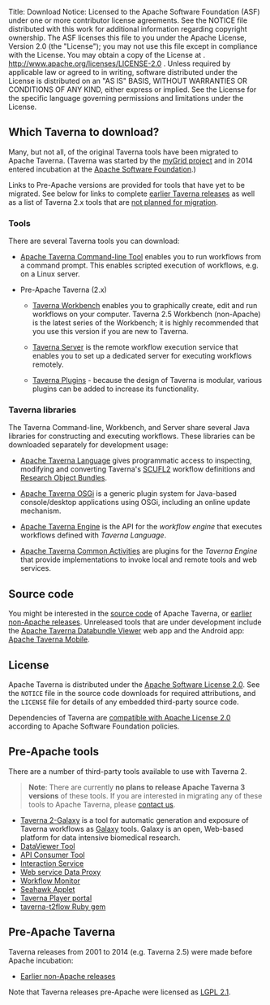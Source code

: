 Title:     Download
Notice:    Licensed to the Apache Software Foundation (ASF) under one
           or more contributor license agreements.  See the NOTICE file
           distributed with this work for additional information
           regarding copyright ownership.  The ASF licenses this file
           to you under the Apache License, Version 2.0 (the
           "License"); you may not use this file except in compliance
           with the License.  You may obtain a copy of the License at
           .
             http://www.apache.org/licenses/LICENSE-2.0
           .
           Unless required by applicable law or agreed to in writing,
           software distributed under the License is distributed on an
           "AS IS" BASIS, WITHOUT WARRANTIES OR CONDITIONS OF ANY
           KIND, either express or implied.  See the License for the
           specific language governing permissions and limitations
           under the License.

## Which Taverna to download?

Many, but not all, of the original Taverna tools have been migrated to Apache Taverna. 
(Taverna was started by the [myGrid project](http://www.mygrid.org.uk/) and in 2014 entered incubation 
at the [Apache Software Foundation](http://incubator.apache.org/).) 

Links to Pre-Apache versions are provided for tools that have yet to be migrated. See below for links to complete
<a href="#pre-Apache">earlier Taverna releases</a> as well as a list of Taverna 2.x tools that are 
<a href="#no-migration">not planned for migration</a>.


### Tools
There are several Taverna tools you can download:

- [Apache Taverna Command-line Tool](/download/commandline) enables you to run
  workflows from a command prompt.
  This enables scripted execution of workflows, e.g. on a Linux server.

- Pre-Apache Taverna (2.x)
    - [Taverna Workbench](/download/workbench) enables you to graphically create, edit and
   run workflows on your computer.
   Taverna 2.5 Workbench (non-Apache) is the latest series of the Workbench;
   it is highly recommended that you use this version if you are new to Taverna.

    - [Taverna Server](/download/server) is the remote workflow execution service that enables you
  to set up a dedicated server for executing workflows remotely.

    - [Taverna Plugins](/documentation/plugins) - because the design of Taverna is modular,
 various plugins can be added to increase its functionality.

### Taverna libraries

The Taverna Command-line, Workbench, and Server share several Java libraries
for constructing and executing workflows. These libraries can be downloaded
separately for development usage:

- [Apache Taverna Language](/download/language) gives programmatic access to
 inspecting, modifying and converting Taverna's
 [SCUFL2](/documentation/scufl2/) workflow definitions and
 [Research Object Bundles](https://w3id.org/bundle).

- [Apache Taverna OSGi](/download/osgi) is a generic plugin system for Java-based
 console/desktop applications using OSGi, including an online update mechanism.

- [Apache Taverna Engine](/download/engine) is the API for the _workflow engine_
  that executes workflows defined with _Taverna Language_.

- [Apache Taverna Common Activities](/download/common-activities) are plugins
  for the _Taverna Engine_ that provide implementations to invoke local and
  remote tools and web services.


## Source code

You might be interested in the [source code](/download/code) of Apache Taverna, or
[earlier non-Apache releases](pre-apache). Unreleased tools that are under development
include the [Apache Taverna Databundle Viewer](https://github.com/apache/incubator-taverna-databundle-viewer) web app
and the Android app: [Apache Taverna Mobile](https://github.com/apache/incubator-taverna-mobile).


## License

Apache Taverna is distributed under the [Apache Software License 2.0](http://www.apache.org/licenses/LICENSE-2.0).
See the `NOTICE` file in the source code downloads for required attributions,
and the `LICENSE` file for details of any embedded third-party source code.

Dependencies of Taverna are
[compatible with Apache License 2.0](http://www.apache.org/legal/resolved.html)
according to Apache Software Foundation policies.


<a name=no-migration></a>
## Pre-Apache tools
There are a number of third-party tools available to use with Taverna 2.

> **Note**: There are currently **no plans to release Apache Taverna 3
> versions** of these tools. If you are interested in migrating any of these tools
> to Apache Taverna, please [contact us](/community).

 - [Taverna 2-Galaxy](http://www.taverna.org.uk/download/taverna-galaxy/) is a tool for automatic generation and exposure of
   Taverna workflows as [Galaxy](http://galaxy.psu.edu/) tools.
   Galaxy is an open, Web-based platform for data intensive biomedical research.
 - [DataViewer Tool](http://www.taverna.org.uk/download/associated-tools/dataviewer-tool/)
 - [API Consumer Tool](http://www.taverna.org.uk/download/associated-tools/api-consumer-tool)
 - [Interaction Service](http://dev.mygrid.org.uk/wiki/display/taverna/Interaction+service)
 - [Web service Data Proxy](http://www.taverna.org.uk/download/associated-tools/webservice-data-proxy)
 - [Workflow Monitor](http://www.taverna.org.uk/download/associated-tools/workflow-monitor)
 - [Seahawk Applet](http://www.taverna.org.uk/download/associated-tools/seahawk-applet/)
 - [Taverna Player portal](https://github.com/myGrid/taverna-player-portal)
 - [taverna-t2flow Ruby gem](https://rubygems.org/gems/taverna-t2flow/)

<a name=pre-Apache></a>
## Pre-Apache Taverna

Taverna releases from 2001 to 2014 (e.g. Taverna 2.5) were made before Apache incubation:

 - [Earlier non-Apache releases](/download/pre-apache)

Note that Taverna releases pre-Apache were licensed as [LGPL 2.1](http://www.gnu.org/licenses/old-licenses/lgpl-2.1.en.html).
